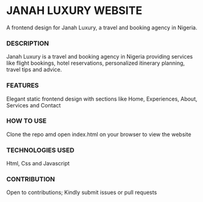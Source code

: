 # JANAH LUXURY WEBSITE
A frontend design for Janah Luxury, a travel and booking agency in Nigeria.

### DESCRIPTION
Janah Luxury is a travel and booking agency in Nigeria providing services like flight bookings, hotel reservations, personalized itinerary planning, travel tips and advice. 

### FEATURES
Elegant static frontend design with sections like Home, Experiences, About, Services and Contact

### HOW TO USE
Clone the repo amd open index.html on your browser to view the website

### TECHNOLOGIES USED
Html, Css and Javascript

### CONTRIBUTION
Open to contributions; Kindly submit issues or pull requests
